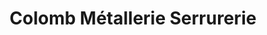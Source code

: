 ---
title: "Colomb Métallerie Serrurerie"
url: /saint-chamond/colomb-metallerie-serrurerie/
shop: Schlüsseldienst
---